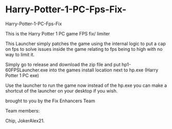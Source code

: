 # Harry-Potter-1-PC-Fps-Fix-

Harry-Potter-1-PC-Fps-Fix

This is the Harry Potter 1 PC game FPS fix/ limiter

This Launcher simply patches the game using the internal logic to put a cap on fps to solve issues inside the game relating to fps being to high with no way to limit it.

Simply go to release and download the zip file and put hp1-60FPSLauncher.exe into the games install location next to hp.exe (Harry Potter 1 PC exe)

Use the launcher to run the game now instead of the hp.exe you can make a shortcut of the launcher on your desktop if you wish.

brought to you by the Fix Enhancers Team

Team members:

Chip, JokerAlex21.
